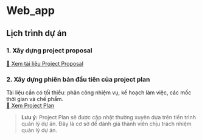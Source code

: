 # Web_app
## Lịch trình dự án

### 1. Xây dựng project proposal  
[🔗 Xem tài liệu Project Proposal](https://github.com/Tuan29052003/Web_app/blob/main/project_proposal.md)  

### 2. Xây dựng phiên bản đầu tiên của project plan  
Tài liệu cần có tối thiểu: phân công nhiệm vụ, kế hoạch làm việc, các mốc thời gian và chế phẩm.  
[📌 Xem Project Plan](https://github.com/nhom-ban/project-name/blob/main/project_plan.md)  

> **Lưu ý:** Project Plan sẽ được cập nhật thường xuyên dựa trên tiến trình quản lý dự án. Đây là cơ sở để đánh giá thành viên chịu trách nhiệm quản lý dự án.
